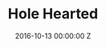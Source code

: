 ---
title: Hole Hearted
date: 2016-10-13 00:00:00 Z
published: true
link: https://holehearted.co
thumbnail: hh-thumb.jpg
images: 
- hh-full.jpg
categories:
- WordPress
- Ecommerce
layout: works-single
---